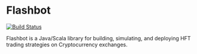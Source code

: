 # Flashbot
[![Build Status](https://travis-ci.org/infixtrading/flashbot.svg?branch=master)](https://travis-ci.org/infixtrading/flashbot)

Flashbot is a Java/Scala library for building, simulating, and deploying HFT trading strategies on Cryptocurrency exchanges.
